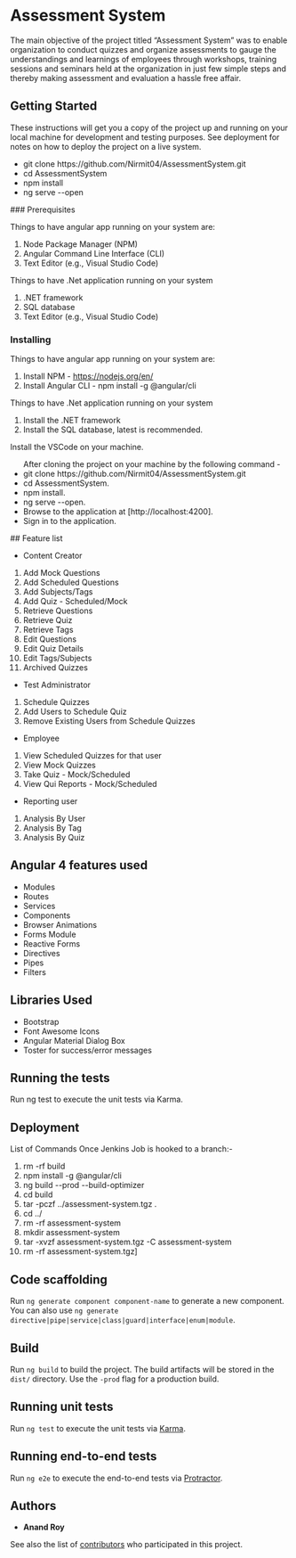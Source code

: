 # Assessment System

The main objective of the project titled “Assessment System” was to enable organization to conduct quizzes and organize assessments to gauge the understandings and learnings of employees through workshops, training sessions and seminars held at the organization in just few simple steps and thereby making assessment and evaluation a hassle free affair.

## Getting Started

These instructions will get you a copy of the project up and running on your local machine for development and testing purposes. See deployment for notes on how to deploy the project on a live system.
<ul>
 <li>git clone https://github.com/Nirmit04/AssessmentSystem.git</li>
 <li>cd AssessmentSystem</li>
 <li>npm install</li>
 <li>ng serve --open</li>
</ul>
### Prerequisites

Things to have angular app running on your system are:
1. Node Package Manager (NPM)
2. Angular Command Line Interface (CLI)
3. Text Editor (e.g., Visual Studio Code)

Things to have .Net application running on your system
1. .NET framework
2. SQL database
3. Text Editor (e.g., Visual Studio Code)

### Installing

Things to have angular app running on your system are:
1. Install NPM - https://nodejs.org/en/
2. Install Angular CLI - npm install -g @angular/cli

Things to have .Net application running on your system
1. Install the .NET framework
2. Install the SQL database, latest is recommended.

Install the VSCode on your machine.
<ul>After cloning the project on your machine by the following command - 
 <li>git clone https://github.com/Nirmit04/AssessmentSystem.git</li>
 <li>cd AssessmentSystem.</li>
 <li>npm install.</li>
 <li>ng serve --open.</li>
 <li>Browse to the application at [http://localhost:4200].</li>
 <li>Sign in to the application.</li>
</ul>
## Feature list

 * Content Creator
 1) Add Mock Questions
 2) Add Scheduled Questions 
 3) Add Subjects/Tags
 4) Add Quiz - Scheduled/Mock
 4) Retrieve Questions
 5) Retrieve Quiz
 6) Retrieve Tags
 7) Edit Questions
 8) Edit Quiz Details
 9) Edit Tags/Subjects
 10) Archived Quizzes
 * Test Administrator
 1) Schedule Quizzes
 2) Add Users to Schedule Quiz
 3) Remove Existing Users from Schedule Quizzes
 * Employee
 1) View Scheduled Quizzes for that user
 2) View Mock Quizzes
 3) Take Quiz - Mock/Scheduled
 4) View Qui Reports - Mock/Scheduled
 * Reporting user
 1) Analysis By User
 2) Analysis By Tag
 3) Analysis By Quiz
 
 
## Angular 4 features used

 * Modules
 * Routes
 * Services
 * Components
 * Browser Animations
 * Forms Module
 * Reactive Forms
 * Directives
 * Pipes
 * Filters
 

## Libraries Used

 * Bootstrap
 * Font Awesome Icons
 * Angular Material Dialog Box
 * Toster for success/error messages


## Running the tests

Run ng test to execute the unit tests via Karma.

## Deployment

List of Commands Once Jenkins Job is hooked to a branch:-
1. rm -rf build
2. npm install -g @angular/cli
3. ng build --prod --build-optimizer
4. cd build
5. tar -pczf ../assessment-system.tgz .
6. cd ../
7. rm -rf assessment-system
8. mkdir assessment-system
9. tar -xvzf assessment-system.tgz -C assessment-system
10. rm -rf assessment-system.tgz]

## Code scaffolding

Run `ng generate component component-name` to generate a new component. You can also use `ng generate directive|pipe|service|class|guard|interface|enum|module`.

## Build

Run `ng build` to build the project. The build artifacts will be stored in the `dist/` directory. Use the `-prod` flag for a production build.

## Running unit tests

Run `ng test` to execute the unit tests via [Karma](https://karma-runner.github.io).

## Running end-to-end tests

Run `ng e2e` to execute the end-to-end tests via [Protractor](http://www.protractortest.org/).

## Authors

* **Anand Roy** 

See also the list of [contributors](https://github.com/Nirmit04/AssessmentSystem/graphs/contributors) who participated in this project.
